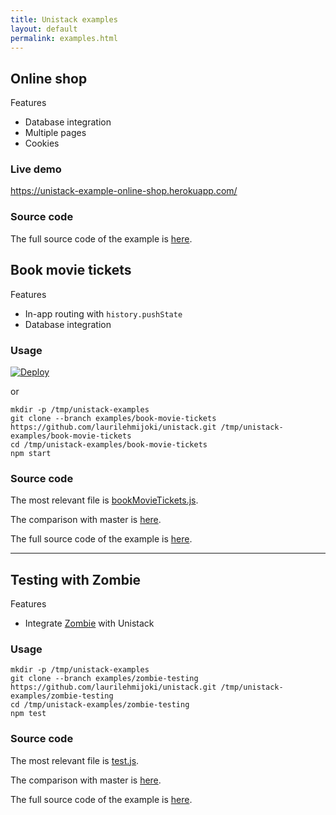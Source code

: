 ```yaml
---
title: Unistack examples
layout: default
permalink: examples.html
---
```


## Online shop

Features

* Database integration
* Multiple pages
* Cookies

### Live demo

<https://unistack-example-online-shop.herokuapp.com/>

### Source code

The full source code of the example is [here](https://github.com/laurilehmijoki/unistack/tree/examples/online-shop).

## Book movie tickets

Features

* In-app routing with `history.pushState`
* Database integration

### Usage

[![Deploy](https://www.herokucdn.com/deploy/button.png)](https://heroku.com/deploy?template=https://github.com/laurilehmijoki/unistack/tree/examples/book-movie-tickets)

or

    mkdir -p /tmp/unistack-examples
    git clone --branch examples/book-movie-tickets https://github.com/laurilehmijoki/unistack.git /tmp/unistack-examples/book-movie-tickets
    cd /tmp/unistack-examples/book-movie-tickets
    npm start

### Source code

The most relevant file is
[bookMovieTickets.js](https://github.com/laurilehmijoki/unistack/blob/examples/book-movie-tickets/app/pages/bookMovieTickets.js).

The comparison with master is [here](https://github.com/laurilehmijoki/unistack/compare/master...examples/book-movie-tickets).

The full source code of the example is [here](https://github.com/laurilehmijoki/unistack/tree/examples/book-movie-tickets).

<hr/>

## Testing with Zombie

Features

* Integrate [Zombie](http://zombie.js.org) with Unistack

### Usage

    mkdir -p /tmp/unistack-examples
    git clone --branch examples/zombie-testing https://github.com/laurilehmijoki/unistack.git /tmp/unistack-examples/zombie-testing
    cd /tmp/unistack-examples/zombie-testing
    npm test

### Source code

The most relevant file is
[test.js](https://github.com/laurilehmijoki/unistack/blob/examples/zombie-testing/test/test.js).

The comparison with master is [here](https://github.com/laurilehmijoki/unistack/compare/master...examples/zombie-testing).

The full source code of the example is [here](https://github.com/laurilehmijoki/unistack/tree/examples/zombie-testing).
